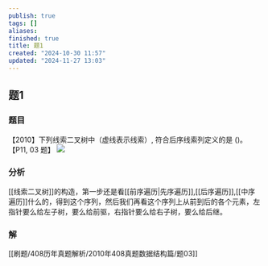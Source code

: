```yaml
---
publish: true
tags: []
aliases: 
finished: true
title: 题1
created: "2024-10-30 11:57"
updated: "2024-11-27 13:03"
---
```

## 题1
### 题目
【2010】下列线索二叉树中（虚线表示线索）, 符合后序线索列定义的是 ()。 【P11, 03 题】
![](https://img.hwenyi.live/202410301901312.webp)
### 分析
[[线索二叉树]]的构造，第一步还是看[[前序遍历|先序遍历]],[[后序遍历]],[[中序遍历]]什么的，得到这个序列，然后我们再看这个序列上从前到后的各个元素，左指针要么给左子树，要么给前驱，右指针要么给右子树，要么给后继。
### 解
[[刷题/408历年真题解析/2010年408真题数据结构篇/题03]]